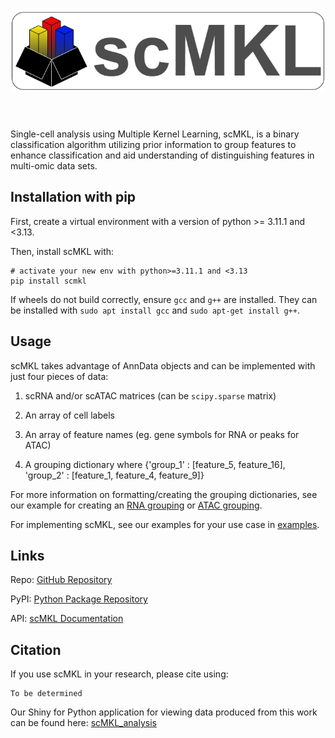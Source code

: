 <h1 align="center">
<img src="https://github.com/ohsu-cedar-comp-hub/scMKL/blob/main/scMKL_logo.png?raw=true" width="500"/>
</h1><br>

Single-cell analysis using Multiple Kernel Learning, scMKL, is a binary classification algorithm utilizing prior information to group features to enhance classification and aid understanding of distinguishing features in multi-omic data sets.


## Installation with pip
First, create a virtual environment with a version of python >= 3.11.1 and <3.13.

Then, install scMKL with:
```
# activate your new env with python>=3.11.1 and <3.13
pip install scmkl
```

If wheels do not build correctly, ensure ```gcc``` and ```g++``` are installed. They can be installed with ```sudo apt install gcc``` and ```sudo apt-get install g++```.

## Usage
scMKL takes advantage of AnnData objects and can be implemented with just four pieces of data:

1) scRNA and/or scATAC matrices (can be `scipy.sparse` matrix)

2) An array of cell labels

3) An array of feature names (eg. gene symbols for RNA or peaks for ATAC)

4) A grouping dictionary where {'group_1' : [feature_5, feature_16], 'group_2' : [feature_1, feature_4, feature_9]}

For more information on formatting/creating the grouping dictionaries, see our example for creating an [RNA grouping](https://github.com/ohsu-cedar-comp-hub/scMKL/blob/main/example/getting_RNA_groupings.ipynb) or [ATAC grouping](https://github.com/ohsu-cedar-comp-hub/scMKL/blob/main/example/getting_ATAC_groupings.ipynb).

For implementing scMKL, see our examples for your use case in [examples](https://github.com/ohsu-cedar-comp-hub/scMKL/tree/main/example).


## Links
Repo: [GitHub Repository](https://github.com/ohsu-cedar-comp-hub/scMKL)

PyPI: [Python Package Repository](https://pypi.org/project/scmkl/)

API: [scMKL Documentation](https://github.io/ohsu-cedar-comp-hub/scMKL/docs)


## Citation
If you use scMKL in your research, please cite using:
```
To be determined
```
Our Shiny for Python application for viewing data produced from this work can be found here: [scMKL_analysis](https://huggingface.co/spaces/scMKL-team/scMKL_analysis)